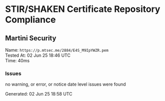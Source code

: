 # STIR/SHAKEN Certificate Repository Compliance

## Martini Security

Name: `https://p.mtsec.me/2884/E4S_M9IpYWZR.pem`\
Tested At: 02 Jun 25 18:46 UTC\
Time: 40ms

### Issues

no warning, or error, or notice date level issues were found

Generated: 02 Jun 25 18:58 UTC